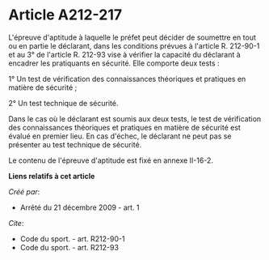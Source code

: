 # Article A212-217

L'épreuve d'aptitude à laquelle le préfet peut décider de soumettre en tout ou en partie le déclarant, dans les conditions
prévues à l'article R. 212-90-1 et au 3° de l'article R. 212-93 vise à vérifier la capacité du déclarant à encadrer les
pratiquants en sécurité. Elle comporte deux tests : 

1° Un test de vérification des connaissances théoriques et pratiques en matière de sécurité ; 

2° Un test technique de sécurité. 

Dans le cas où le déclarant est soumis aux deux tests, le test de vérification des connaissances théoriques et pratiques en
matière de sécurité est évalué en premier lieu. En cas d'échec, le déclarant ne peut pas se présenter au test technique de
sécurité. 

Le contenu de l'épreuve d'aptitude est fixé en annexe II-16-2.

**Liens relatifs à cet article**

_Créé par_:

  - Arrêté du 21 décembre 2009 - art. 1

_Cite_:

  - Code du sport. - art. R212-90-1
  - Code du sport. - art. R212-93

